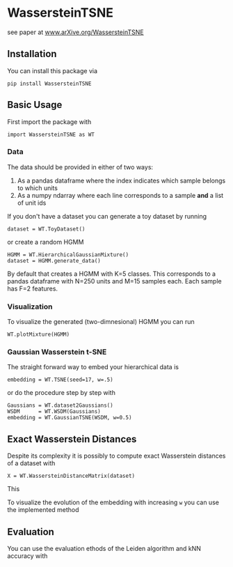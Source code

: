 # WassersteinTSNE

see paper at www.arXive.org/WassersteinTSNE

## Installation

You can install this package via 

`pip install WassersteinTSNE`

## Basic Usage

First import the package with 

`import WassersteinTSNE as WT`

### Data 

The data should be provided in either of two ways:

1. As a pandas dataframe where the index indicates which sample belongs to which units
2. As a numpy ndarray where each line corresponds to a sample **and** a list of unit ids

If you don't have a dataset you can generate a toy dataset by running

`dataset = WT.ToyDataset()`

or create a random HGMM

```
HGMM = WT.HierarchicalGaussianMixture()
dataset = HGMM.generate_data()
```

By default that creates a HGMM with K=5 classes. This corresponds to a pandas dataframe with N=250 units and M=15 samples each. Each sample has F=2 features. 

### Visualization

To visualize the generated (two-dimnesional) HGMM you can run

`WT.plotMixture(HGMM)`

### Gaussian Wasserstein t-SNE

The straight forward way to embed your hierarchical data is 

`embedding = WT.TSNE(seed=17, w=.5)`

or do the procedure step by step with

```
Gaussians = WT.dataset2Gaussians()
WSDM      = WT.WSDM(Gaussians)
embedding = WT.GaussianTSNE(WSDM, w=0.5)
```


## Exact Wasserstein Distances

Despite its complexity it is possibly to compute exact Wasserstein distances of a dataset with

`X = WT.WassersteinDistanceMatrix(dataset)`

This




To visualize the evolution of the embedding with increasing `w` you can use the implemented method


## Evaluation

You can use the evaluation ethods of the Leiden algorithm and kNN accuracy with


